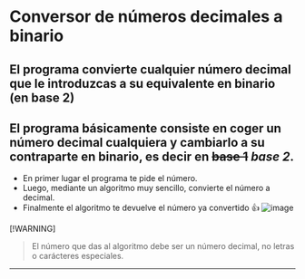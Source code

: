 # Conversor de números decimales a binario #
## El programa convierte cualquier número decimal que le introduzcas a su equivalente en binario (en base 2) ##
El programa básicamente consiste en coger un **número decimal cualquiera** y cambiarlo a su contraparte en binario, es decir en ~~base 1~~ *base 2*. 
---
- En primer lugar el programa te pide el número.
- Luego, mediante un algoritmo muy sencillo, convierte el número a decimal.
- Finalmente el algoritmo te devuelve el número ya convertido :+1:
![image](https://github.com/user-attachments/assets/d3f5c2bf-90cf-4b18-b065-465f2a5dd46f)

[!WARNING] 
> El número que das al algoritmo debe ser un número decimal, no letras o carácteres especiales.
---
